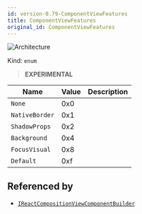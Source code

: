 ```yaml
---
id: version-0.79-ComponentViewFeatures
title: ComponentViewFeatures
original_id: ComponentViewFeatures
---
```


![Architecture](https://img.shields.io/badge/architecture-new_only-blue)

Kind: `enum`

> **EXPERIMENTAL**

| Name |  Value | Description |
|--|--|--|
|`None` | 0x0  |  |
|`NativeBorder` | 0x1  |  |
|`ShadowProps` | 0x2  |  |
|`Background` | 0x4  |  |
|`FocusVisual` | 0x8  |  |
|`Default` | 0xf  |  |

## Referenced by
- [`IReactCompositionViewComponentBuilder`](IReactCompositionViewComponentBuilder)
